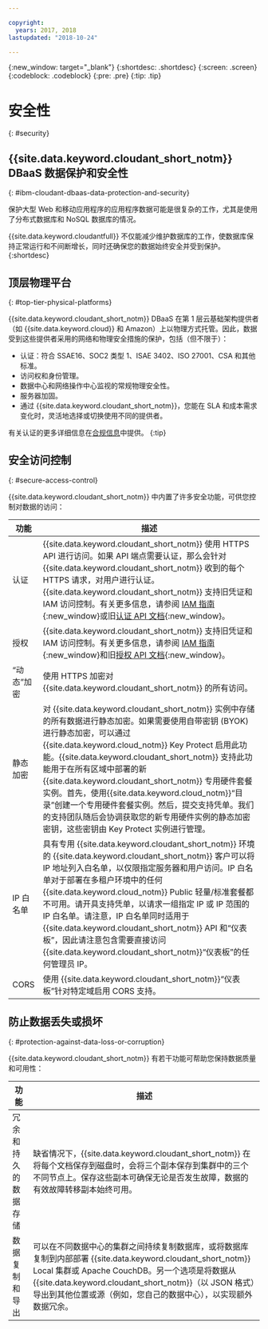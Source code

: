 ```yaml
---

copyright:
  years: 2017, 2018
lastupdated: "2018-10-24"

---
```


{:new_window: target="_blank"}
{:shortdesc: .shortdesc}
{:screen: .screen}
{:codeblock: .codeblock}
{:pre: .pre}
{:tip: .tip}

<!-- Acrolinx: 2017-05-10 -->

# 安全性
{: #security}

## {{site.data.keyword.cloudant_short_notm}} DBaaS 数据保护和安全性
{: #ibm-cloudant-dbaas-data-protection-and-security}

保护大型 Web 和移动应用程序的应用程序数据可能是很复杂的工作，尤其是使用了分布式数据库和 NoSQL 数据库的情况。

{{site.data.keyword.cloudantfull}} 不仅能减少维护数据库的工作，使数据库保持正常运行和不间断增长，同时还确保您的数据始终安全并受到保护。
{:shortdesc}

## 顶层物理平台
{: #top-tier-physical-platforms}

{{site.data.keyword.cloudant_short_notm}} DBaaS 在第 1 层云基础架构提供者（如 {{site.data.keyword.cloud}} 和 Amazon）上以物理方式托管。因此，数据受到这些提供者采用的网络和物理安全措施的保护，包括（但不限于）：

- 认证：符合 SSAE16、SOC2 类型 1、ISAE 3402、ISO 27001、CSA 和其他标准。
- 访问权和身份管理。
- 数据中心和网络操作中心监视的常规物理安全性。
- 服务器加固。
- 通过 {{site.data.keyword.cloudant_short_notm}}，您能在 SLA 和成本需求变化时，灵活地选择或切换使用不同的提供者。

有关认证的更多详细信息在[合规信息](compliance.html)中提供。
{:tip}

## 安全访问控制
{: #secure-access-control}

{{site.data.keyword.cloudant_short_notm}} 中内置了许多安全功能，可供您控制对数据的访问：

功能|描述
--------|------------
认证|{{site.data.keyword.cloudant_short_notm}} 使用 HTTPS API 进行访问。如果 API 端点需要认证，那么会针对 {{site.data.keyword.cloudant_short_notm}} 收到的每个 HTTPS 请求，对用户进行认证。{{site.data.keyword.cloudant_short_notm}} 支持旧凭证和 IAM 访问控制。有关更多信息，请参阅 [IAM 指南](../guides/iam.html){:new_window}或旧[认证 API 文档](../api/authentication.html){:new_window}。
授权|{{site.data.keyword.cloudant_short_notm}} 支持旧凭证和 IAM 访问控制。有关更多信息，请参阅 [IAM 指南](../guides/iam.html){:new_window}和旧[授权 API 文档](../api/authorization.html){:new_window}。
“动态”加密|使用 HTTPS 加密对 {{site.data.keyword.cloudant_short_notm}} 的所有访问。
静态加密|对 {{site.data.keyword.cloudant_short_notm}} 实例中存储的所有数据进行静态加密。如果需要使用自带密钥 (BYOK) 进行静态加密，可以通过 {{site.data.keyword.cloud_notm}} Key Protect 启用此功能。{{site.data.keyword.cloudant_short_notm}} 支持此功能用于在所有区域中部署的新 {{site.data.keyword.cloudant_short_notm}} 专用硬件套餐实例。首先，使用{{site.data.keyword.cloud_notm}}“目录”创建一个专用硬件套餐实例。然后，提交支持凭单。我们的支持团队随后会协调获取您的新专用硬件实例的静态加密密钥，这些密钥由 Key Protect 实例进行管理。
IP 白名单|具有专用 {{site.data.keyword.cloudant_short_notm}} 环境的 {{site.data.keyword.cloudant_short_notm}} 客户可以将 IP 地址列入白名单，以仅限指定服务器和用户访问。IP 白名单对于部署在多租户环境中的任何 {{site.data.keyword.cloud_notm}} Public 轻量/标准套餐都不可用。请开具支持凭单，以请求一组指定 IP 或 IP 范围的 IP 白名单。请注意，IP 白名单同时适用于 {{site.data.keyword.cloudant_short_notm}} API 和“仪表板”，因此请注意包含需要直接访问 {{site.data.keyword.cloudant_short_notm}}“仪表板”的任何管理员 IP。
CORS|使用 {{site.data.keyword.cloudant_short_notm}}“仪表板”针对特定域启用 CORS 支持。

<!--
> **Note**: Your data is visible to the {{site.data.keyword.cloudant_short_notm}} 
> worldwide team. If you don’t 
> want our team to see your data, encrypt it before sending it to 
> {{site.data.keyword.IBM_notm}}, and avoid leaking 
> data into your document `_id` and any attachment file names. In addition, 
> when you send personal data, you must use HTTPS to ensure that it is sent securely. 
> HTTP is no longer supported.  

> **Warning**: You are responsible for verifying that 
> {{site.data.keyword.cloudant_short_notm}} can be used to store 
> your data. You must also make sure that your data does not violate applicable 
> data protection laws or any regulations that require security measures 
> beyond those specified in the {{site.data.keyword.cloudant_short_notm}} 
> system requirements and {{site.data.keyword.cloud_notm}} Services terms. You must 
> verify that the security requirements are appropriate for any personal data 
> that is processed. If you are unsure, or intend to store data that is 
> beyond the scope of the {{site.data.keyword.cloudant_short_notm}} terms and conditions, 
> you must get approval from {{site.data.keyword.IBM_notm}} to ensure that it is 
> appropriate for {{site.data.keyword.cloudant_short_notm}} to store your data.
-->

## 防止数据丢失或损坏
{: #protection-against-data-loss-or-corruption}

{{site.data.keyword.cloudant_short_notm}} 有若干功能可帮助您保持数据质量和可用性：

功能|描述
--------|------------
冗余和持久的数据存储|缺省情况下，{{site.data.keyword.cloudant_short_notm}} 在将每个文档保存到磁盘时，会将三个副本保存到集群中的三个不同节点上。保存这些副本可确保无论是否发生故障，数据的有效故障转移副本始终可用。
数据复制和导出|可以在不同数据中心的集群之间持续复制数据库，或将数据库复制到内部部署 {{site.data.keyword.cloudant_short_notm}} Local 集群或 Apache CouchDB。另一个选项是将数据从 {{site.data.keyword.cloudant_short_notm}}（以 JSON 格式）导出到其他位置或源（例如，您自己的数据中心），以实现额外数据冗余。
